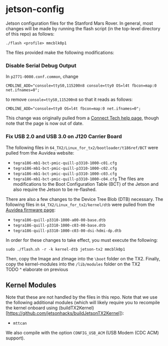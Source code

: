 # jetson-config
Jetson configuration files for the Stanford Mars Rover. In general, most changes will be made by running the flash script (in the top-level directory of this repo) as follows:

`./flash <profile> mmcblk0p1`

The files provided make the following modifications:

### Disable Serial Debug Output ###

In `p2771-0000.conf.common`, change 

```
CMDLINE_ADD="console=ttyS0,115200n8 console=tty0 OS=l4t fbcon=map:0 net.ifnames=0";
```
to remove `console=ttyS0,115200n8` so that it reads as follows:
```
CMDLINE_ADD="console=tty0 OS=l4t fbcon=map:0 net.ifnames=0";
```

This change was originally pulled from a [Connect Tech help page](http://connecttech.com/resource-center/kdb347-reassigning-disable-serial-debug-connect-tech-tx1-carriers/), though note that the page is now out of date.

### Fix USB 2.0 and USB 3.0 on J120 Carrier Board ###
The following files in `64_TX2/Linux_for_tx2/bootloader/t186ref/BCT` were pulled from the Auvidea website:
- `tegra186-mb1-bct-pmic-quill-p3310-1000-c01.cfg`
- `tegra186-mb1-bct-pmic-quill-p3310-1000-c02.cfg`
- `tegra186-mb1-bct-pmic-quill-p3310-1000-c03.cfg`
- `tegra186-mb1-bct-pmic-quill-p3310-1000-c04.cfg`
The files are modifications to the Boot Configuration Table (BCT) of the Jetson and also require the Jetson to be re-flashed.

There are also a few changes to the Device Tree Blob (DTB) necessary. The following files in `64_TX2/Linux_for_tx2/kernel/dtb` were pulled from the [Auvidea firmware page](https://auvidea.com/firmware/):
- `tegra186-quill-p3310-1000-a00-00-base.dtb`
- `tegra186-quill-p3310-1000-c03-00-base.dtb`
- `tegra186-quill-p3310-1000-c03-00-dsi-hdmi-dp.dtb`

In order for these changes to take effect, you must execute the following:
```
sudo ./flash.sh -r -k kernel-dtb jetson-tx2 mmcblk0p1
```
Then, copy the Image and zImage into the `\boot` folder on the TX2. Finally, copy the kernel-modules into the `/lib/modules` folder on the TX2  
TODO ^ elaborate on previous


## Kernel Modules ##
Note that these are not handled by the files in this repo. Note that we use the following additional modules (which will likely require you to recompile the kernel onboard using (buildTX2Kernel)[https://github.com/jetsonhacks/buildJetsonTX2Kernel]):
- `mttcan`

We also compile with the option `CONFIG_USB_ACM` (USB Modem (CDC ACM) support).
